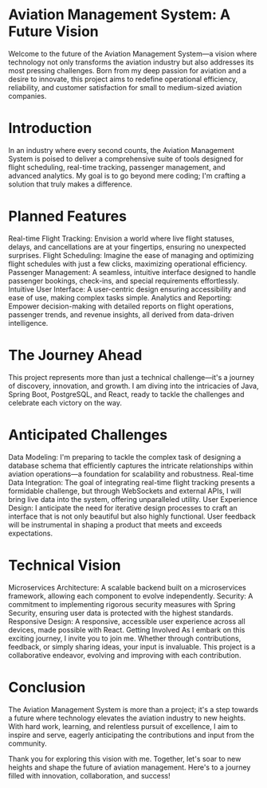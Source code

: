 # Aviation Management System: A Future Vision
Welcome to the future of the Aviation Management System—a vision where technology not only transforms the aviation industry but also addresses its most pressing challenges. Born from my deep passion for aviation and a desire to innovate, this project aims to redefine operational efficiency, reliability, and customer satisfaction for small to medium-sized aviation companies.

# Introduction
In an industry where every second counts, the Aviation Management System is poised to deliver a comprehensive suite of tools designed for flight scheduling, real-time tracking, passenger management, and advanced analytics. My goal is to go beyond mere coding; I'm crafting a solution that truly makes a difference.

# Planned Features
Real-time Flight Tracking: Envision a world where live flight statuses, delays, and cancellations are at your fingertips, ensuring no unexpected surprises.
Flight Scheduling: Imagine the ease of managing and optimizing flight schedules with just a few clicks, maximizing operational efficiency.
Passenger Management: A seamless, intuitive interface designed to handle passenger bookings, check-ins, and special requirements effortlessly.
Intuitive User Interface: A user-centric design ensuring accessibility and ease of use, making complex tasks simple.
Analytics and Reporting: Empower decision-making with detailed reports on flight operations, passenger trends, and revenue insights, all derived from data-driven intelligence.
# The Journey Ahead
This project represents more than just a technical challenge—it's a journey of discovery, innovation, and growth. I am diving into the intricacies of Java, Spring Boot, PostgreSQL, and React, ready to tackle the challenges and celebrate each victory on the way.

# Anticipated Challenges
Data Modeling: I'm preparing to tackle the complex task of designing a database schema that efficiently captures the intricate relationships within aviation operations—a foundation for scalability and robustness.
Real-time Data Integration: The goal of integrating real-time flight tracking presents a formidable challenge, but through WebSockets and external APIs, I will bring live data into the system, offering unparalleled utility.
User Experience Design: I anticipate the need for iterative design processes to craft an interface that is not only beautiful but also highly functional. User feedback will be instrumental in shaping a product that meets and exceeds expectations.
# Technical Vision
Microservices Architecture: A scalable backend built on a microservices framework, allowing each component to evolve independently.
Security: A commitment to implementing rigorous security measures with Spring Security, ensuring user data is protected with the highest standards.
Responsive Design: A responsive, accessible user experience across all devices, made possible with React.
Getting Involved
As I embark on this exciting journey, I invite you to join me. Whether through contributions, feedback, or simply sharing ideas, your input is invaluable. This project is a collaborative endeavor, evolving and improving with each contribution.

# Conclusion
The Aviation Management System is more than a project; it's a step towards a future where technology elevates the aviation industry to new heights. With hard work, learning, and relentless pursuit of excellence, I aim to inspire and serve, eagerly anticipating the contributions and input from the community.

Thank you for exploring this vision with me. Together, let's soar to new heights and shape the future of aviation management. Here's to a journey filled with innovation, collaboration, and success!
